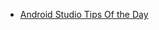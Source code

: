 * [Android Studio Tips Of the Day](http://www.developerphil.com/android-studio-tips-of-the-day-roundup-1/)
